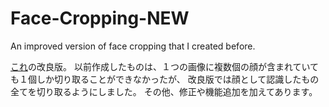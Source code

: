 # Face-Cropping-NEW
An improved version of face cropping that I created before.

[これ](https://github.com/himazin331/Face-Cropping)の改良版。
以前作成したものは、１つの画像に複数個の顔が含まれていても１個しか切り取ることができなかったが、
改良版では顔として認識したもの全てを切り取るようにしました。
その他、修正や機能追加を加えてあります。

